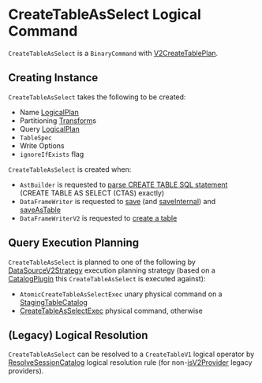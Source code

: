 # CreateTableAsSelect Logical Command

`CreateTableAsSelect` is a `BinaryCommand` with [V2CreateTablePlan](V2CreateTablePlan.md).

## Creating Instance

`CreateTableAsSelect` takes the following to be created:

* <span id="name"> Name [LogicalPlan](LogicalPlan.md)
* <span id="partitioning"> Partitioning [Transform](../connector/Transform.md)s
* <span id="query"> Query [LogicalPlan](LogicalPlan.md)
* <span id="tableSpec"> `TableSpec`
* <span id="writeOptions"> Write Options
* <span id="ignoreIfExists"> `ignoreIfExists` flag

`CreateTableAsSelect` is created when:

* `AstBuilder` is requested to [parse CREATE TABLE SQL statement](../sql/AstBuilder.md#visitCreateTable) (CREATE TABLE AS SELECT (CTAS) exactly)
* `DataFrameWriter` is requested to [save](../DataFrameWriter.md#save) (and [saveInternal](../DataFrameWriter.md#saveInternal)) and [saveAsTable](../DataFrameWriter.md#saveAsTable)
* `DataFrameWriterV2` is requested to [create a table](../DataFrameWriterV2.md#create)

## Query Execution Planning

`CreateTableAsSelect` is planned to one of the following by [DataSourceV2Strategy](../execution-planning-strategies/DataSourceV2Strategy.md) execution planning strategy (based on a [CatalogPlugin](../connector/catalog/CatalogPlugin.md) this `CreateTableAsSelect` is executed against):

* `AtomicCreateTableAsSelectExec` unary physical command on a [StagingTableCatalog](../connector/catalog/StagingTableCatalog.md)
* [CreateTableAsSelectExec](../physical-operators/CreateTableAsSelectExec.md) physical command, otherwise

## (Legacy) Logical Resolution

`CreateTableAsSelect` can be resolved to a `CreateTableV1` logical operator by [ResolveSessionCatalog](../logical-analysis-rules/ResolveSessionCatalog.md) logical resolution rule (for non-[isV2Provider](../logical-analysis-rules/ResolveSessionCatalog.md#isV2Provider) legacy providers).
